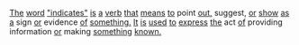 [The](./the.md) [word](./word.md) ["indicates"](./indicates.md) [is](./is.md) [a](./a.md) [verb](./verb.md) [that](./that.md) [means](./means.md) [to](./to.md) point [out,](./out.md) suggest, [or](./or.md) [show](./show.md) [as](./as.md) [a](./a.md) sign [or](./or.md) evidence [of](./of.md) [something.](./something.md) [It](./it.md) [is](./is.md) [used](./used.md) [to](./to.md) [express](./express.md) [the](./the.md) act [of](./of.md) providing information [or](./or.md) making [something](./something.md) [known.](./known.md)